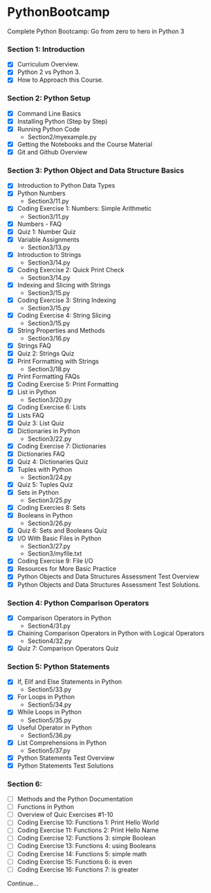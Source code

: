 # PythonBootcamp
Complete Python Bootcamp: Go from zero to hero in Python 3

### Section 1: Introduction

- [x] Curriculum Overview.
- [x] Python 2 vs Python 3.
- [x] How to Approach this Course.

### Section 2:  Python Setup

- [x] Command Line Basics
- [x] Installing Python (Step by Step)
- [x] Running Python Code
    - Section2/myexample.py
- [x] Getting the Notebooks and the Course Material
- [x] Git and Github Overview

### Section 3: Python Object and Data Structure Basics

- [x] Introduction to Python Data Types
- [x] Python Numbers
    - Section3/11.py
- [x] Coding Exercise 1: Numbers: Simple Arithmetic
    - Section3/11.py
- [x] Numbers - FAQ
- [x] Quiz 1: Number Quiz
- [x] Variable Assignments
    - Section3/13.py
- [x] Introduction to Strings
    - Section3/14.py
- [x] Coding Exercise 2: Quick Print Check
    - Section3/14.py
- [x] Indexing and Slicing with Strings
    - Section3/15.py
- [x] Coding Exercise 3: String Indexing
    - Section3/15.py
- [x] Coding Exercise 4: String Slicing
    - Section3/15.py
- [x] String Properties and Methods
    - Section3/16.py
- [x] Strings FAQ
- [x] Quiz 2: Strings Quiz
- [x] Print Formatting with Strings
    - Section3/18.py
- [x] Print Formatting FAQs
- [x] Coding Exercise 5: Print Formatting
- [x] List in Python
    - Section3/20.py
- [x] Coding Exercise 6: Lists
- [x] Lists FAQ
- [x] Quiz 3: List Quiz
- [x] Dictionaries in Python
    - Section3/22.py
- [x] Coding Exercise 7: Dictionaries
- [x] Dictionaries FAQ
- [x] Quiz 4: Dictionaries Quiz
- [x] Tuples with Python
    - Section3/24.py
- [x] Quiz 5: Tuples Quiz
- [x] Sets in Python
    - Section3/25.py
- [x] Coding Exercies 8: Sets
- [x] Booleans in Python
    - Section3/26.py
- [x] Quiz 6: Sets and Booleans Quiz
- [x] I/O With Basic Files in Python
    - Section3/27.py
    - Section3/myfile.txt
- [x] Coding Exercise 9: File I/O
- [x] Resources for More Basic Practice
- [x] Python Objects and Data Structures Assessment Test Overview
- [x] Python Objects and Data Structures Assessment Test Solutions.

### Section 4: Python Comparison Operators

- [x] Comparison Operators in Python
    - Section4/31.py
- [x] Chaining Comparison Operators in Python with Logical Operators
    - Section4/32.py
- [x] Quiz 7: Comparison Operators Quiz

### Section 5: Python Statements

- [x] If, Elif and Else Statements in Python
    - Section5/33.py
- [x] For Loops in Python
    - Section5/34.py
- [x] While Loops in Python
    - Section5/35.py
- [x] Useful Operator in Python
    - Section5/36.py
- [x] List Comprehensions in Python
    - Section5/37.py
- [x] Python Statements Test Overview
- [x] Python Statements Test Solutions

### Section 6: 

- [ ] Methods and the Python Documentation
- [ ] Functions in Python
- [ ] Overview of Quic Exercises #1-10
- [ ] Coding Exercise 10: Functions 1: Print Hello World
- [ ] Coding Exercise 11: Functions 2: Print Hello Name
- [ ] Coding Exercise 12: Functions 3: simple Boolean
- [ ] Coding Exercise 13: Functions 4: using Booleans
- [ ] Coding Exercise 14: Functions 5: simple math
- [ ] Coding Exercise 15: Functions 6: is even
- [ ] Coding Exercise 16: Functions 7: is greater

Continue...
